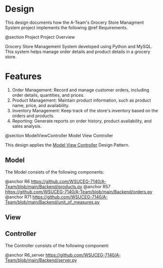 # Design

This design documents how the A-Team's Grocery Store Managment System project implements the following @ref Requirements.

@section Project Project Overview

Grocery Store Management System developed using Python and MySQL. This system helps manage order details and product details in a grocery store.

# Features
1.	Order Management: Record and manage customer orders, including order details, quantities, and prices.
2.	Product Management: Maintain product information, such as product name, price, and availability.
3.	Inventory Management: Keep track of the store's inventory based on the orders and products.
4.	Reporting: Generate reports on order history, product availability, and sales analysis.

@section ModelViewController Model View Controller

This design applies the [Model View Controller](https://en.wikipedia.org/wiki/Model–view–controller) Design Pattern.

## Model

The Model consists of the following components:

@anchor R6 https://github.com/WSUCEG-7140/A-Team/blob/main/Backend/products.py
@anchor R57 https://github.com/WSUCEG-7140/A-Team/blob/main/Backend/orders.py
@anchor R71 https://github.com/WSUCEG-7140/A-Team/blob/main/Backend/unit_of_measures.py


## View



## Controller

The Controller consists of the following component:

@anchor R6_server https://github.com/WSUCEG-7140/A-Team/blob/main/Backend/server.py





